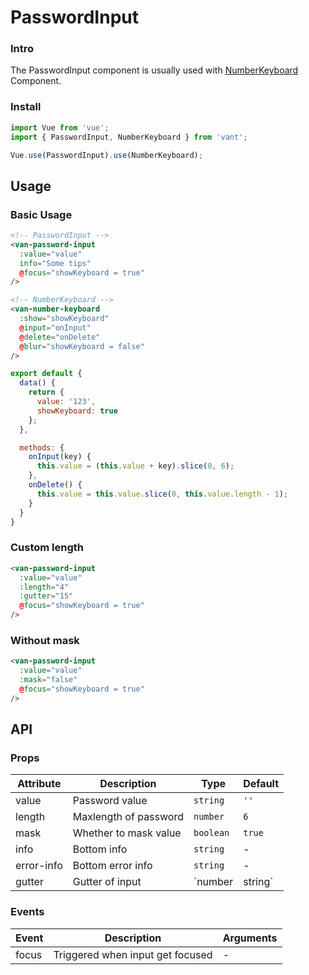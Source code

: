 # PasswordInput

### Intro

The PasswordInput component is usually used with [NumberKeyboard](#/en-US/number-keyboard) Component.

### Install

``` javascript
import Vue from 'vue';
import { PasswordInput, NumberKeyboard } from 'vant';

Vue.use(PasswordInput).use(NumberKeyboard);
```

## Usage

### Basic Usage

```html
<!-- PasswordInput -->
<van-password-input
  :value="value"
  info="Some tips"
  @focus="showKeyboard = true"
/>

<!-- NumberKeyboard -->
<van-number-keyboard
  :show="showKeyboard"
  @input="onInput"
  @delete="onDelete"
  @blur="showKeyboard = false"
/>
```

```javascript
export default {
  data() {
    return {
      value: '123',
      showKeyboard: true
    };
  },

  methods: {
    onInput(key) {
      this.value = (this.value + key).slice(0, 6);
    },
    onDelete() {
      this.value = this.value.slice(0, this.value.length - 1);
    }
  }
}
```

### Custom length

```html
<van-password-input
  :value="value"
  :length="4"
  :gutter="15"
  @focus="showKeyboard = true"
/>
```

### Without mask

```html
<van-password-input
  :value="value"
  :mask="false"
  @focus="showKeyboard = true"
/>
```

## API

### Props

| Attribute | Description | Type | Default |
|------|------|------|------|
| value | Password value | `string` | `''` |
| length | Maxlength of password | `number` | `6` |
| mask | Whether to mask value | `boolean` | `true` |
| info | Bottom info | `string` | - |
| error-info | Bottom error info | `string` | - |
| gutter | Gutter of input | `number | string` | `0` |

### Events

| Event | Description | Arguments |
|------|------|------|
| focus | Triggered when input get focused | - |
